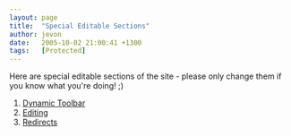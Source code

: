 ```yaml
---
layout: page
title:  "Special Editable Sections"
author: jevon
date:   2005-10-02 21:00:41 +1300
tags:   [Protected]
---
```


Here are special editable sections of the site - please only change them if you know what you're doing! ;)

1. [Dynamic Toolbar](dynamic-toolbar.md)
1. [Editing](editing.md)
1. [Redirects](redirects.md)
